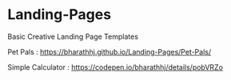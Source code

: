 # Landing-Pages
Basic Creative Landing Page Templates

Pet Pals : https://bharathhj.github.io/Landing-Pages/Pet-Pals/

Simple Calculator : https://codepen.io/bharathhj/details/pobVRZo
